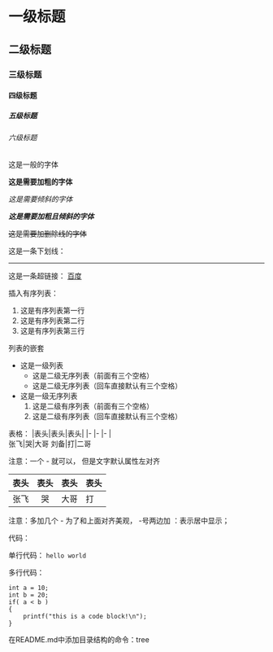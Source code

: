 # 一级标题
## 二级标题
### 三级标题
#### 四级标题
##### 五级标题
###### 六级标题

这是一般的字体

**这是需要加粗的字体**

*这是需要倾斜的字体*

***这是需要加粗且倾斜的字体***

~~这是需要加删除线的字体~~

这是一条下划线：
*******

这是一条超链接：
[百度](http://www.baidu.com)

插入有序列表：
1. 这是有序列表第一行
2. 这是有序列表第二行
3. 这是有序列表第三行

列表的嵌套
* 这是一级列表
   * 这是二级无序列表（前面有三个空格）
   * 这是二级无序列表（回车直接默认有三个空格）
* 这是一级无序列表
   1.  这是二级有序列表（前面有三个空格）
   2.  这是二级有序列表（回车直接默认有三个空格）

表格：
|表头|表头|表头|
|-   |-    |-    |   
张飞|哭|大哥
刘备|打|二哥

注意：一个 - 就可以， 但是文字默认属性左对齐

|表头|表头|表头|表头|
|----|:----:           |-|-|
张飞|哭|大哥|打|

注意：多加几个 - 为了和上面对齐美观， -号两边加 ：表示居中显示；

代码：

单行代码：
`hello world`

多行代码：
```
int a = 10;
int b = 20;
if( a < b )
{
    printf("this is a code block!\n");
}
```

在README.md中添加目录结构的命令：tree

